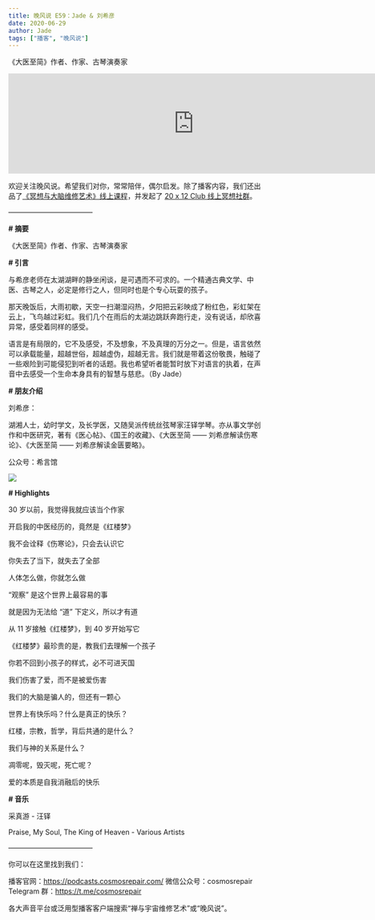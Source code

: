 ```yaml
---
title: 晚风说 E59：Jade & 刘希彦
date: 2020-06-29
author: Jade
tags: ["播客", "晚风说"]
---
```


《大医至简》作者、作家、古琴演奏家

<!--more-->

<iframe src="https://fireside.fm/player/v2/trfV16OE+MWYO1v1U?theme=light" width="740" height="200" frameborder="0" scrolling="no"></iframe>

欢迎关注晚风说。希望我们对你，常常陪伴，偶尔启发。除了播客内容，我们还出品了[《冥想与大脑维修艺术》线上课程](https://mp.weixin.qq.com/s?__biz=MzA5Nzk4MDMxMg==&mid=2247484680&idx=1&sn=2a5b8f1e1f1c1e6820adf5cc95d997fe&chksm=9099dfffa7ee56e9408aa248731e3e3e502c984ca1e577decc28d66d458f2e93a600dc6d6b40&scene=21#wechat_redirect)，并发起了 [20 x 12 Club 线上冥想社群](https://mp.weixin.qq.com/s?__biz=MzA5Nzk4MDMxMg==&mid=2247484834&idx=1&sn=ebd2c537b12e63baef2e9eaac505c26b&chksm=9099df55a7ee5643ab84485931d52082bbb2a6ee7078bdd536faf2cbbcb7bb22783aeaf13d4b&scene=21#wechat_redirect)。

————————————

 **# 摘要**
 
 《大医至简》作者、作家、古琴演奏家

**# 引言**

与希彦老师在太湖湖畔的静坐闲谈，是可遇而不可求的。一个精通古典文学、中医、古琴之人，必定是修行之人，但同时也是个专心玩耍的孩子。

那天晚饭后，大雨初歇，天空一扫潮湿闷热，夕阳把云彩映成了粉红色，彩虹架在云上，飞鸟越过彩虹。我们几个在雨后的太湖边跳跃奔跑行走，没有说话，却欣喜异常，感受着同样的感受。

语言是有局限的，它不及感受，不及想象，不及真理的万分之一。但是，语言依然可以承载能量，超越世俗，超越虚伪，超越无言。我们就是带着这份敬畏，触碰了一些艰险到可能侵犯到听者的话题。我也希望听者能暂时放下对语言的执着，在声音中去感受一个生命本身具有的智慧与慈悲。（By Jade）

**# 朋友介绍**

刘希彦：

湖湘人士，幼时学文，及长学医，又随吴派传统丝弦琴家汪铎学琴。亦从事文学创作和中医研究，著有《医心帖》、《国王的收藏》、《大医至简 —— 刘希彦解读伤寒论》、《大医至简 —— 刘希彦解读金匮要略》。 

公众号：希言馆

![](https://cosmosrepair-1257028016.cos.ap-beijing.myqcloud.com/94211593155740_.pic_hd.jpg)

**# Highlights**

30 岁以前，我觉得我就应该当个作家

开启我的中医经历的，竟然是《红楼梦》

我不会诠释《伤寒论》，只会去认识它

你失去了当下，就失去了全部

人体怎么做，你就怎么做

“观察” 是这个世界上最容易的事

就是因为无法给 “道” 下定义，所以才有道

从 11 岁接触《红楼梦》，到 40 岁开始写它

《红楼梦》最珍贵的是，教我们去理解一个孩子

你若不回到小孩子的样式，必不可进天国

我们伤害了爱，而不是被爱伤害

我们的大脑是骗人的，但还有一颗心

世界上有快乐吗？什么是真正的快乐？

红楼，宗教，哲学，背后共通的是什么？

我们与神的关系是什么？

凋零呢，毁灭呢，死亡呢？

爱的本质是自我消融后的快乐

**# 音乐**

采真游 - 汪铎

Praise, My Soul, The King of Heaven - Various  Artists 

————————————

你可以在这里找到我们：

播客官网：https://podcasts.cosmosrepair.com/
微信公众号：cosmosrepair
Telegram 群：https://t.me/cosmosrepair

各大声音平台或泛用型播客客户端搜索“禅与宇宙维修艺术”或“晚风说”。